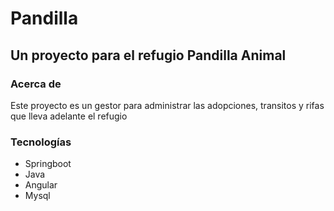 # Pandilla
## Un proyecto para el refugio Pandilla Animal

### Acerca de 
Este proyecto es un gestor para administrar las adopciones, transitos y rifas que lleva adelante el refugio

### Tecnologías
- Springboot
- Java
- Angular
- Mysql

